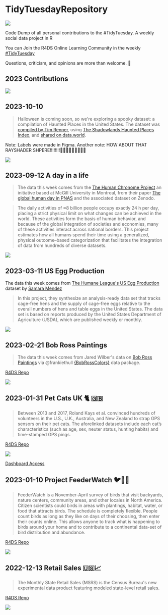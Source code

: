# TidyTuesdayRepository

![](images/banner.png)

Code Dump of all personal contributions to the #TidyTuesday. A weekly social data project in R

You can Join the R4DS Online Learning Community in the weekly  [#TidyTuesday](https://github.com/rfordatascience/tidytuesday)


Questions, criticism, and opinions are more than welcome. 🧉

## 2023 Contributions

![](images/cover2023)


## 2023-10-10

>Halloween is coming soon, so we're exploring a spooky dataset: a compilation of Haunted Places in the United States. 
The dataset was [compiled by Tim Renner](https://github.com/timothyrenner/shadowlands-haunted-places), using [The Shadowlands Haunted Places Index](https://www.theshadowlands.net/places/), and [shared on data.world](https://data.world/timothyrenner/haunted-places).

Note: Labels were made in Figma.
Another note: HOW ABOUT THAT RAYSHADER SHPERE!!!!!!!!🤯🤯🤯🤯🤯🤯🤯🤯🤯

[![](plot-images/2023-10-10-most-haunted.png)](https://github.com/AntonioAlegriaH/TidyTuesdayRepository/blob/main/tidy_tuesday_2023-10-10-most-haunted.R)


## 2023-09-12 A day in a life

>The data this week comes from the [The Human Chronome Project](https://www.humanchronome.org/) an initiative based at McGill University in Montreal, from their paper [The global human day in PNAS](https://www.pnas.org/doi/10.1073/pnas.2219564120#sec-2) and the associated dataset on Zenodo.

>The daily activities of ≈8 billion people occupy exactly 24 h per day, placing a strict physical limit on what changes can be achieved in the world. These activities form the basis of human behavior, and because of the global integration of societies and economies, many of these activities interact across national borders. This project estimates how all humans spend their time using a generalized, physical outcome–based categorization that facilitates the integration of data from hundreds of diverse datasets.

[![](plot-images/2023-09-12-day-in-a-life.png)](https://github.com/AntonioAlegriaH/TidyTuesdayRepository/blob/main/tidy_tuesday_2023-09-12-day_in_a_life.R)

## 2023-03-11 US Egg Production


The data this week comes from [The Humane League's US Egg Production](https://thehumaneleague.org/article/E008R01-us-egg-production-data) dataset by [Samara Mendez](https://samaramendez.github.io/)

>In this project, they synthesize an analysis-ready data set that tracks cage-free hens and the supply of cage-free eggs relative to the overall numbers of hens and table eggs in the United States. The data set is based on reports produced by the United States Department of Agriculture (USDA), which are published weekly or monthly. 


[![](plot-images/2023-03-11-us-eggs-production.png)](https://github.com/AntonioAlegriaH/TidyTuesdayRepository/blob/main/tidy_tuesday_2023-03-11-us_egg_production.R)


## 2023-02-21 Bob Ross Paintings

> The data this week comes from Jared Wilber's data on [Bob Ross Paintings](https://github.com/jwilber/Bob_Ross_Paintings/blob/master/data/bob_ross_paintings.csv) via @frankiethull [{BobRossColors}](https://github.com/frankiethull/BobRossColors) data package.


[R4DS Repo](https://github.com/rfordatascience/tidytuesday/blob/master/data/2023/2023-02-21/readme.md)

[![](plot-images/2023-02-21-bob-ross-colors.png)](https://github.com/AntonioAlegriaH/TidyTuesdayRepository/blob/main/tidy_tuesday_2023-02-21-bob_ross_colors.R)



## 2023-01-31 Pet Cats UK 🐈 🇬🇧

>Between 2013 and 2017, Roland Kays et al. convinced hundreds of volunteers in the U.S., U.K., Australia, and New Zealand to strap GPS sensors on their pet cats. The aforelinked datasets include each cat’s characteristics (such as age, sex, neuter status, hunting habits) and time-stamped GPS pings.

[R4DS Repo](https://github.com/rfordatascience/tidytuesday/blob/master/data/2023/2023-01-31/readme.md)



[![](plot-images/2023-01-31-pet-cats-uk.png)](https://github.com/AntonioAlegriaH/TidyTuesdayRepository/blob/main/tidy_tuesday_2023-01-31-cats_uk_dash.Rmd)


[Dashboard Access](https://bit.ly/3Xa6iOf) 


## 2023-01-10 Project FeederWatch 🐦🦉🦅

>FeederWatch is a November-April survey of birds that visit backyards, nature centers, community areas, and other locales in North America. Citizen scientists could birds in areas with plantings, habitat, water, or food that attracts birds. The schedule is completely flexible. People count birds as long as they like on days of their choosing, then enter their counts online. This allows anyone to track what is happening to birds around your home and to contribute to a continental data-set of bird distribution and abundance.

[R4DS Repo](https://github.com/rfordatascience/tidytuesday/blob/master/data/2023/2023-01-10/readme.md)

[![](plot-images/2023-01-10-feederwatch.png)](https://github.com/AntonioAlegriaH/TidyTuesdayRepository/blob/main/tidy_tuesday_2023-01-10-feederwatch.R)


## 2022-12-13 Retail Sales 🇺🇸📈
 
> The Monthly State Retail Sales (MSRS) is the Census Bureau's new experimental data product featuring modeled state-level retail sales.

[R4DS Repo](https://github.com/rfordatascience/tidytuesday/tree/master/data/2022/2022-12-13)

[![](plot-images/2022-12-13-retail-sales.png)](https://github.com/AntonioAlegriaH/TidyTuesdayRepository/blob/main/tidytuesday_2022-12-13-retail-sales.R)

